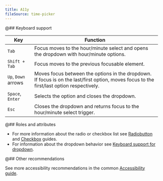 ```yaml
---
title: A11y
fileSource: time-picker
---
```


@## Keyboard support

| Key                 | Function                                                                                                                                  |
| ------------------- | ----------------------------------------------------------------------------------------------------------------------------------------- |
| `Tab`               | Focus moves to the hour/minute select and opens the dropdown with hour/minute options.                                                    |
| `Shift + Tab`       | Focus moves to the previous focusable element.                                                                                            |
| `Up`, `Down` arrows | Moves focus between the options in the dropdown. If focus is on the last/first option, moves focus to the first/last option respectively. |
| `Space`, `Enter`    | Selects the option and closes the dropdown.                                                                                               |
| `Esc`               | Closes the dropdown and returns focus to the hour/minute select trigger.                                                                  |

@## Roles and attributes

- For more information about the radio or checkbox list see [Radiobutton](/components/radio/radio-a11y/) and [Checkbox](/components/checkbox/checkbox-a11y/) guides.
- For information about the dropdown behavior see [Keyboard support for dropdown](/core-principles/a11y/a11y-keyboard/#a9cbfb).

@## Other recommendations

See more accessibility recommendations in the common [Accessibility guide](/core-principles/a11y/).
